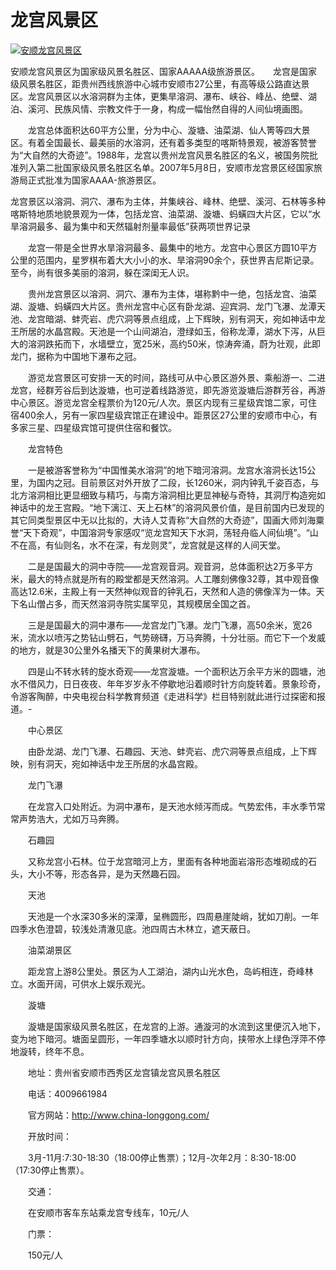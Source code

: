 # 龙宫风景区

 [![&#x5B89;&#x987A;&#x9F99;&#x5BAB;&#x98CE;&#x666F;&#x533A;](http://h.bytravel.cn/www/8/head/7694.gif)](http://www.bytravel.cn/Landscape/2/mingdaiyizhiyunshantun.html)

安顺龙宫风景区为国家级风景名胜区、国家AAAAA级旅游景区。　　龙宫是国家级风景名胜区，距贵州西线旅游中心城市安顺市27公里，有高等级公路直达景区。龙宫风景区以水溶洞群为主体，更集旱溶洞、瀑布、峡谷、峰丛、绝壁、湖泊、溪河、民族风情、宗教文件于一身，构成一幅怡然自得的人间仙境画图。

　　龙宫总体面积达60平方公里，分为中心、漩塘、油菜湖、仙人箐等四大景区。有着全国最长、最美丽的水溶洞，还有着多类型的喀斯特景观，被游客赞誉为“大自然的大奇迹”。1988年，龙宫以贵州龙宫风景名胜区的名义，被国务院批准列入第二批国家级风景名胜区名单。2007年5月8日，安顺市龙宫景区经国家旅游局正式批准为国家AAAA-旅游景区。

龙宫景区以溶洞、洞穴、瀑布为主体，并集峡谷、峰林、绝壁、溪河、石林等多种喀斯特地质地貌景观为一体，包括龙宫、油菜湖、漩塘、蚂蟥四大片区，它以“水旱溶洞最多、最为集中和天然辐射剂量率最低”获两项世界记录

　　龙宫一带是全世界水旱溶洞最多、最集中的地方。龙宫中心景区方圆10平方公里的范围内，星罗棋布着大大小小的水、旱溶洞90余个，获世界吉尼斯记录。至今，尚有很多美丽的溶洞，躲在深闺无人识。

　　贵州龙宫景区以溶洞、洞穴、瀑布为主体，堪称黔中一绝，包括龙宫、油菜湖、漩塘、蚂蟥四大片区。贵州龙宫中心区有卧龙湖、迎宾洞、龙门飞瀑、龙潭天池、龙宫暗湖、蚌壳岩、虎穴洞等景点组成，上下辉映，别有洞天，宛如神话中龙王所居的水晶宫殿。天池是一个山间湖泊，澄绿如玉，俗称龙潭，湖水下泻，从巨大的溶洞跌拓而下，水墙壁立，宽25米，高约50米，惊涛奔涌，蔚为壮观，此即龙门，据称为中国地下瀑布之冠。

　　游览龙宫景区可安排一天的时间，路线可从中心景区游外景、乘船游一、二进龙宫，经群芳谷后到达漩塘，也可逆着线路游览，即先游览漩塘后游群芳谷，再游中心景区。游览龙宫全程票价为120元/人次。景区内现有三星级宾馆二家，可住宿400余人，另有一家四星级宾馆正在建设中。距景区27公里的安顺市中心，有多家三星、四星级宾馆可提供住宿和餐饮。

　　龙宫特色

　　一是被游客誉称为“中国惟美水溶洞”的地下暗河溶洞。龙宫水溶洞长达15公里，为国内之冠。目前景区对外开放了二段，长1260米，洞内钟乳千姿百态，与北方溶洞相比更显细致与精巧，与南方溶洞相比更显神秘与奇特，其洞厅构造宛如神话中的龙王宫殿。“地下漓江、天上石林”的溶洞风景价值，是目前国内已发现的其它同类型景区中无以比拟的，大诗人艾青称“大自然的大奇迹”，国画大师刘海粟誉“天下奇观”，中国溶洞专家感叹“览龙宫知天下水洞，荡轻舟临人间仙境”。“山不在高，有仙则名，水不在深，有龙则灵”，龙宫就是这样的人间天堂。

　　二是是国最大的洞中寺院——龙宫观音洞。观音洞，总体面积达2万多平方米，最大的特点就是所有的殿堂都是天然溶洞。人工雕刻佛像32尊，其中观音像高达12.6米，主殿上有一天然神似观音的钟乳石，天然和人造的佛像浑为一体。天下名山僧占多，而天然溶洞寺院实属罕见，其规模居全国之首。

　　三是是国最大的洞中瀑布——龙宫龙门飞瀑。龙门飞瀑，高50余米，宽26米，流水以喷泻之势钻山劈石，气势磅礴，万马奔腾，十分壮丽。而它下一个发威的地方，就是30公里外名播天下的黄果树大瀑布。

　　四是山不转水转的旋水奇观——龙宫漩塘。一个面积达万余平方米的圆塘，池水不借风力，日日夜夜、年年岁岁永不停歇地沿着顺时针方向旋转着。景象珍奇，令游客陶醉，中央电视台科学教育频道《走进科学》栏目特别就此进行过探密和报道。-

　　中心景区

　　由卧龙湖、龙门飞瀑、石趣园、天池、蚌壳岩、虎穴洞等景点组成，上下辉映，别有洞天，宛如神话中龙王所居的水晶宫殿。

　　龙门飞瀑

　　在龙宫入口处附近。为洞中瀑布，是天池水倾泻而成。气势宏伟，丰水季节常常声势浩大，尤如万马奔腾。

　　石趣园

　　又称龙宫小石林。位于龙宫暗河上方，里面有各种地面岩溶形态堆砌成的石头，大小不等，形态各异，是为天然趣石园。

　　天池

　　天池是一个水深30多米的深潭，呈椭圆形，四周悬崖陡峭，犹如刀削。一年四季水色澄碧，较浅处清澈见底。池四周古木林立，遮天蔽日。

　　油菜湖景区

　　距龙宫上游8公里处。景区为人工湖泊，湖内山光水色，岛屿相连，奇峰林立。水面开阔，可供水上娱乐观光。

　　漩塘

　　漩塘是国家级风景名胜区，在龙宫的上游。通漩河的水流到这里便沉入地下，变为地下暗河。塘面呈圆形，一年四季塘水以顺时针方向，挟带水上绿色浮萍不停地漩转，终年不息。

　　地址：贵州省安顺市西秀区龙宫镇龙宫风景名胜区

　　电话：4009661984

　　官方网站：http://www.china-longgong.com/

　　开放时间：

　　3月-11月:7:30-18:30（18:00停止售票）；12月-次年2月：8:30-18:00（17:30停止售票）。

　　交通：

　　在安顺市客车东站乘龙宫专线车，10元/人

　　门票：

　　150元/人

